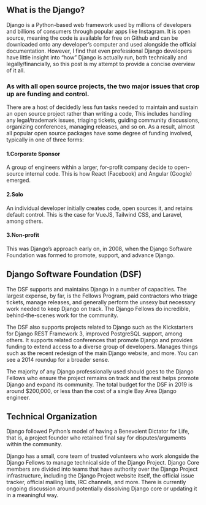 ## What is the Django?

Django is a Python-based web framework used by millions of developers and billions of consumers through popular apps like Instagram. It is open source, meaning the 
code is available for free on Github and can be downloaded onto any developer’s computer and used alongside the official documentation. However, I find that even 
professional Django developers have little insight into “how” Django is actually run, both technically and legally/financially, so this post is my attempt to provide 
a concise overview of it all.


### As with all open source projects, the two major issues that crop up are funding and control.


There are a host of decidedly less fun tasks needed to maintain and sustain an open source project rather than writing a code, This includes handling any legal/trademark issues, triaging tickets, guiding community discussions, organizing conferences, managing releases, and so on. As a result, almost all popular open source packages have some degree of funding involved, typically in one of three forms:


#### 1.Corporate Sponsor

A group of engineers within a larger, for-profit company decide to open-source internal code. This is how React (Facebook) and Angular (Google) emerged.

#### 2.Solo

An individual developer initially creates code, open sources it, and retains default control. This is the case for VueJS, Tailwind CSS, and Laravel, among others.


#### 3.Non-profit 

This was Django’s approach early on, in 2008, when the Django Software Foundation was formed to promote, support, and advance Django.


## Django Software Foundation (DSF)

The DSF supports and maintains Django in a number of capacities. The largest expense, by far, is the Fellows Program, paid contractors who triage tickets, manage releases, and generally perform the unsexy but necessary work needed to keep Django on track.
The Django Fellows do incredible, behind-the-scenes work for the community. 


The DSF also supports projects related to Django such as the Kickstarters for Django REST Framework 3, improved PostgreSQL support, among others. It supports related conferences that promote Django and provides funding to extend access to a diverse group of developers. Manages things such as the recent redesign of the main Django website, and more. You can see a 2014 roundup for a broader sense.

The majority of any Django professionally used should goes to the Django Fellows who ensure the project remains on track and the rest helps promote Django and expand its community. The total budget for the DSF in 2019 is around $200,000, or less than the cost of a single Bay Area Django engineer.




## Technical Organization

Django followed Python’s model of having a Benevolent Dictator for Life, that is, a project founder who retained final say for disputes/arguments within the community.


Django has a small, core team of trusted volunteers who work alongside the Django Fellows to manage technical side of the Django Project. Django Core members are divided into teams that have authority over the Django Project infrastructure, including the Django Project website itself, the official issue tracker, official mailing lists, IRC channels, and more. There is currently ongoing discussion around potentially dissolving Django core or updating it in a meaningful way.


 
